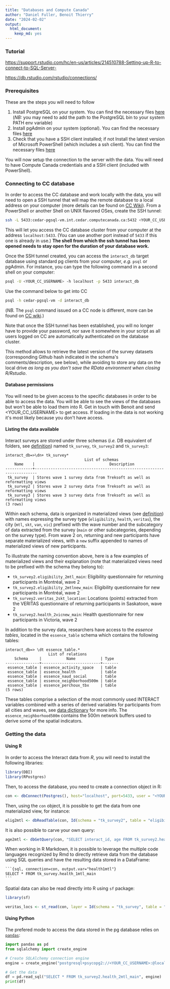 ```yaml
---
title: "Databases and Compute Canada"
author: "Daniel Fuller, Benoit Thierry"
date: "2024-02-02"
output:
  html_document:
    keep_md: yes
---
```


### Tutorial

https://support.rstudio.com/hc/en-us/articles/214510788-Setting-up-R-to-connect-to-SQL-Server-

https://db.rstudio.com/rstudio/connections/

### Prerequisites

These are the steps you will need to follow

1. Install PostgreSQL on your system. You can find the necessary files [here](https://www.postgresql.org/download/) (_NB:_ you may need to add the path to the PostgreSQL bin to your system PATH env variable)
2. Install pgAdmin on your system (optional). You can find the necessary files [here](https://www.pgadmin.org/download/)
3. Check that you have a SSH client installed; if not Install the latest version of Microsoft PowerShell (which includes a ssh client). You can find the necessary files [here](https://learn.microsoft.com/en-us/powershell/scripting/install/installing-powershell)
  
You will now setup the connection to the server with the data. You will need to have Compute Canada credentials and a SSH client (included with PowerShell).

### Connecting to CC database

In order to access the CC database and work locally with the data, you will need to open a SSH tunnel that will map the remote database to a local address on your computer (more details can be found on [CC Wiki](https://docs.alliancecan.ca/wiki/SSH_tunnelling)). From a PowerShell or another Shell on UNIX flavored OSes, create the SSH tunnel:

```sh
ssh -L 5433:cedar-pgsql-vm.int.cedar.computecanada.ca:5432 <YOUR_CC_USERNAME>@cedar.computecanada.ca 
```

This will let you access the CC database cluster from your computer at the address `localhost:5433`. (You can use another port instead of `5433` if this one is already in use.) **The shell from which the ssh tunnel has been opened needs to stay open for the duration of your database work.**

Once the SSH tunnel created, you can access the `interact_db` target database using standard pg clients from your computer, _e.g._ `psql` or pgAdmin. For instance, you can type the following command in a second shell on your computer:

```sh
psql -U <YOUR_CC_USERNAME> -h localhost -p 5433 interact_db
```

Use the command below to get into CC 

```sh
psql -h cedar-pgsql-vm -d interact_db
```

(_NB._ The `psql` command issued on a CC node is different, more can be found on [CC wiki](https://docs.alliancecan.ca/wiki/Database_servers#Cedar_PostgreSQL_server).)


Note that once the SSH tunnel has been established, you will no longer have to provide your password, nor save it somewhere in your script as all users logged on CC are automatically authenticated on the database cluster.

This method allows to retrieve the latest version of the survey datasets (corresponding Github hash indicated in the schema's comments/description, see below), while avoiding to store any data on the local drive _as long as you don't save the RData environment when closing R/Rstudio_.

#### Database permissions

You will need to be given access to the specific databases in order to be able to access the data. You will be able to see the views of the databases but won't be able to load them into R. Get in touch with Benoit and send <YOUR_CC_USERNAME> to get access. If loading in the data is not working it's most likely because you don't have access. 

#### Listing the data available

Interact surveys are stored under three schemas (_i.e._ DB equivalent of folders, see [definition](https://www.postgresql.org/docs/16/glossary.html#GLOSSARY-SCHEMA)) named `tk_survey`, `tk_survey2` and `tk_survey3`:

```
interact_db=>\dn+ tk_survey*
                                   List of schemas
    Name    |                                 Description
------------+-----------------------------------------------------------------------
 tk_survey  | Stores wave 1 survey data from Treksoft as well as reformatting views
 tk_survey2 | Stores wave 2 survey data from Treksoft as well as reformatting views
 tk_survey3 | Stores wave 3 survey data from Treksoft as well as reformatting views
(3 rows)
```

Within each schema, data is organized in materialized views (see [definition](https://www.postgresql.org/docs/16/glossary.html#GLOSSARY-MATERIALIZED-VIEW)) with names expressing the survey type (`eligibility`, `health`, `veritas`), the city (`mtl`, `skt`, `van`, `vic`) prefixed with the wave number and the subcategory of data extracted from the survey (`main` or other subcategories, depending on the survey type). From wave 2 on, returning and new participants have separate materialized views, with a `new` suffix appended to names of materialized views of new participants.

To illustrate the naming convention above, here is a few examples of materialized views and their explanation (note that materialized views need to be prefixed with the schema they belong to):

- `tk_survey2.eligibility_2mtl_main`: Eligibility questionnaire for returning participants in Montréal, wave 2
- `tk_survey2.eligibility_2mtlnew_main`: Eligibility questionnaire for new participants in Montréal, wave 2
- `tk_survey2.veritas_2skt_location`: Locations (points) extracted from the VERITAS questionnaire of returning participants in Saskatoon, wave 2
- `tk_survey2.health_2vicnew_main`: Health questionnaire for new participants in Victoria, wave 2

In addition to the survey data, researchers have access to the _essence tables_, located in the `essence_table` schema which contains the following tables:

```
interact_db=> \dt essence_table.*
                   List of relations
    Schema     |           Name           | Type  
---------------+--------------------------+-------
 essence_table | essence_activity_space   | table 
 essence_table | essence_health           | table 
 essence_table | essence_naud_social      | table 
 essence_table | essence_neighborhood500m | table 
 essence_table | essence_perchoux_tbx     | table 
(5 rows)
```

These tables comprise a selection of the most commonly used INTERACT variables combined with a series of derived variables for participants from all cities and waves, see [data dictionary](https://teaminteract.ca/ressources/INTERACT_datadict.html#essence_title) for more info. The `essence_neighborhood500m` contains the 500m network buffers used to derive some of the spatial indicators.

### Getting the data

#### Using R

In order to access the Interact data from _R_, you will need to install the following libraries:

```r
library(DBI)
library(RPostgres) 
```    

Then, to access the database, you need to create a connection object in R:

```r
con <- dbConnect(Postgres(), host="localhost", port=5433, user = "<YOUR_CC_USERNAME>", dbname = "interact_db")
```

Then, using the `con` object, it is possible to get the data from one materialized view, for instance:

```r
elig2mtl <- dbReadTable(con, Id(schema = "tk_survey2", table = "eligibility_2mtl_main"))
```

It is also possible to carve your own query:

```r
age2mtl <- dbGetQuery(con, "SELECT interact_id, age FROM tk_survey2.health_2mtl_main UNION SELECT interact_id, age FROM tk_survey2.health_2mtlnew_main")
```

When working in R Markdown, it is possible to leverage the multiple code languages recognized by Rmd to directly retrieve data from the database using SQL queries and have the resulting data stored in a DataFrame:


````default
```{sql, connection=con, output.var="health1mtl"}
SELECT * FROM tk_survey.health_1mtl_main
```
````

Spatial data can also be read directly into R using `sf` package:

```r
library(sf)

veritas_locs <- st_read(con, layer = Id(schema = "tk_survey", table = "veritas_1mtl_location"))
```

#### Using Python

The prefered mode to access the data stored in the pg database relies on [`pandas`](https://pandas.pydata.org/):

```python
import pandas as pd
from sqlalchemy import create_engine

# Create SQLAlchemy connection engine
engine = create_engine("postgresql+psycopg2://<YOUR_CC_USERNAME>:@localhost:5433/interact_db")

# Get the data
df = pd.read_sql("SELECT * FROM tk_survey2.health_2mtl_main", engine)
print(df)
```
